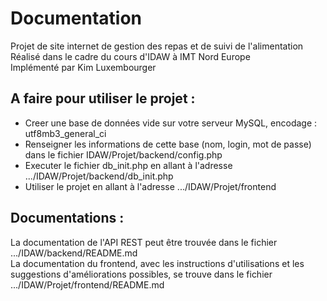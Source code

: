 # Documentation
Projet de site internet de gestion des repas et de suivi de l'alimentation  
Réalisé dans le cadre du cours d'IDAW à IMT Nord Europe  
Implémenté par Kim Luxembourger  
  

## A faire pour utiliser le projet :
- Creer une base de données vide sur votre serveur MySQL, encodage : utf8mb3_general_ci  
- Renseigner les informations de cette base (nom, login, mot de passe) dans le fichier IDAW/Projet/backend/config.php  
- Executer le fichier db_init.php en allant à l'adresse .../IDAW/Projet/backend/db_init.php  
- Utiliser le projet en allant à l'adresse .../IDAW/Projet/frontend  


## Documentations :
La documentation de l'API REST peut être trouvée dans le fichier .../IDAW/backend/README.md  
La documentation du frontend, avec les instructions d'utilisations et les suggestions d'améliorations possibles, se trouve dans le fichier .../IDAW/Projet/frontend/README.md  